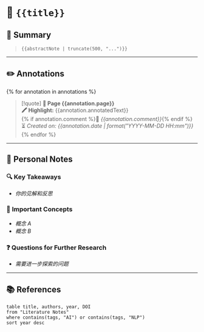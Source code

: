 # 📖 `{{title}}`

## 📝 Summary
> `{{abstractNote | truncate(500, "...")}}`

---

## ✏️ Annotations
{% for annotation in annotations %}
> [!quote] **📄 Page {{annotation.page}}**  
> **🖍 Highlight:** {{annotation.annotatedText}}  
> {% if annotation.comment %}💬 _{{annotation.comment}}_{% endif %}
> ⏳ _Created on: {{annotation.date | format("YYYY-MM-DD HH:mm")}}_
{% endfor %}

---

## 🧐 Personal Notes
### 🔍 **Key Takeaways**
- _你的见解和反思_

### 📌 **Important Concepts**
- _概念 A_
- _概念 B_

### ❓ **Questions for Further Research**
- _需要进一步探索的问题_

---

## 📚 References
```dataview
table title, authors, year, DOI
from "Literature Notes"
where contains(tags, "AI") or contains(tags, "NLP")
sort year desc